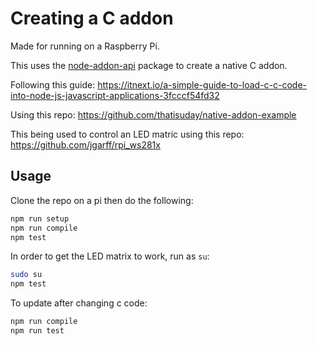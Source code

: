# Creating a C addon

Made for running on a Raspberry Pi.

This uses the [node-addon-api](https://www.npmjs.com/package/node-addon-api) package to create a native C addon.

Following this guide: https://itnext.io/a-simple-guide-to-load-c-c-code-into-node-js-javascript-applications-3fcccf54fd32

Using this repo: https://github.com/thatisuday/native-addon-example

This being used to control an LED matric using this repo: https://github.com/jgarff/rpi_ws281x

## Usage

Clone the repo on a pi then do the following:

```bash
npm run setup
npm run compile
npm test
```

In order to get the LED matrix to work, run as `su`:

```bash
sudo su
npm test
```


To update after changing c code:

```bash
npm run compile
npm run test
```